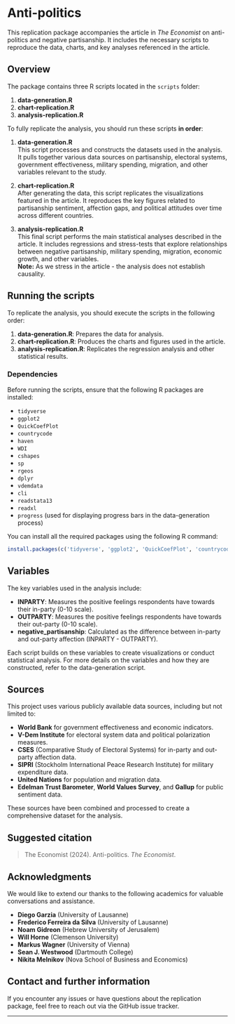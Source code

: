 # Anti-politics

This replication package accompanies the article in *The Economist* on anti-politics and negative partisanship. It includes the necessary scripts to reproduce the data, charts, and key analyses referenced in the article.

## Overview

The package contains three R scripts located in the `scripts` folder:
1. **data-generation.R**
2. **chart-replication.R**
3. **analysis-replication.R**

To fully replicate the analysis, you should run these scripts **in order**:

1. **data-generation.R**  
   This script processes and constructs the datasets used in the analysis. It pulls together various data sources on partisanship, electoral systems, government effectiveness, military spending, migration, and other variables relevant to the study.

2. **chart-replication.R**  
   After generating the data, this script replicates the visualizations featured in the article. It reproduces the key figures related to partisanship sentiment, affection gaps, and political attitudes over time across different countries. 

3. **analysis-replication.R**  
   This final script performs the main statistical analyses described in the article. It includes regressions and stress-tests that explore relationships between negative partisanship, military spending, migration, economic growth, and other variables.  
   **Note:** As we stress in the article - the analysis does not establish causality.

## Running the scripts

To replicate the analysis, you should execute the scripts in the following order:

1. **data-generation.R**: Prepares the data for analysis.
2. **chart-replication.R**: Produces the charts and figures used in the article.
3. **analysis-replication.R**: Replicates the regression analysis and other statistical results.

### Dependencies

Before running the scripts, ensure that the following R packages are installed:

- `tidyverse`
- `ggplot2`
- `QuickCoefPlot`
- `countrycode`
- `haven`
- `WDI`
- `cshapes`
- `sp`
- `rgeos`
- `dplyr`
- `vdemdata`
- `cli`
- `readstata13`
- `readxl`
- `progress` (used for displaying progress bars in the data-generation process)

You can install all the required packages using the following R command:

```R
install.packages(c('tidyverse', 'ggplot2', 'QuickCoefPlot', 'countrycode', 'haven', 'readstata13', 'readxl', 'progress', 'WDI', 'cshapes', 'sp', 'rgeos', 'dplyr', 'cli'))
```

## Variables

The key variables used in the analysis include:

- **INPARTY**: Measures the positive feelings respondents have towards their in-party (0-10 scale).
- **OUTPARTY**: Measures the positive feelings respondents have towards their out-party (0-10 scale).
- **negative_partisanship**: Calculated as the difference between in-party and out-party affection (INPARTY - OUTPARTY).

Each script builds on these variables to create visualizations or conduct statistical analysis. For more details on the variables and how they are constructed, refer to the data-generation script.

## Sources

This project uses various publicly available data sources, including but not limited to:

- **World Bank** for government effectiveness and economic indicators.
- **V-Dem Institute** for electoral system data and political polarization measures.
- **CSES** (Comparative Study of Electoral Systems) for in-party and out-party affection data. 
- **SIPRI** (Stockholm International Peace Research Institute) for military expenditure data.
- **United Nations** for population and migration data.
- **Edelman Trust Barometer**, **World Values Survey**, and **Gallup** for public sentiment data.

These sources have been combined and processed to create a comprehensive dataset for the analysis.

## Suggested citation
> The Economist (2024). Anti-politics. *The Economist*.

## Acknowledgments

We would like to extend our thanks to the following academics for valuable conversations and assistance.

- **Diego Garzia** (University of Lausanne)
- **Frederico Ferreira da Silva** (University of Lausanne)
- **Noam Gidreon** (Hebrew University of Jerusalem)
- **Will Horne** (Clemenson University)
- **Markus Wagner** (University of Vienna)
- **Sean J. Westwood** (Dartmouth College)
- **Nikita Melnikov** (Nova School of Business and Economics)

## Contact and further information

If you encounter any issues or have questions about the replication package, feel free to reach out via the GitHub issue tracker.

---
